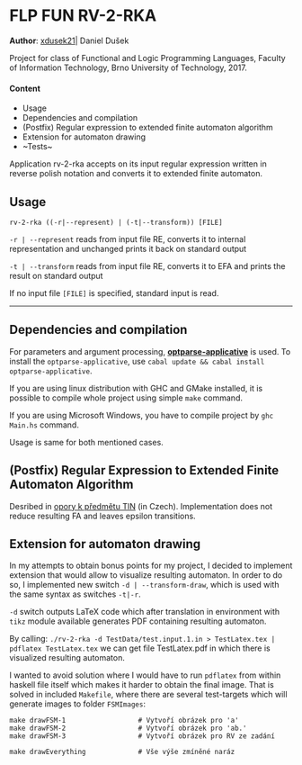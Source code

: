 # FLP FUN RV-2-RKA 
**Author**: [xdusek21](mailto:xdusek21@stud.fit.vutbr.cz)| Daniel Dušek 

Project for class of Functional and Logic Programming Languages, Faculty of Information Technology, Brno University of Technology, 2017.

#### **Content**
* Usage
* Dependencies and compilation 
* (Postfix) Regular expression to extended finite automaton algorithm 
* Extension for automaton drawing 
* ~Tests~


Application rv-2-rka accepts on its input regular expression written in reverse polish notation and converts it to extended finite automaton.

## Usage
`rv-2-rka ((-r|--represent) | (-t|--transform)) [FILE]`

`-r | --represent` reads from input file RE, converts it to internal representation and unchanged prints it back on standard output

`-t | --transform` reads from input file RE, converts it to EFA and prints the result on standard output

If no input file `[FILE]` is specified, standard input is read.
___
## Dependencies and compilation 
For parameters and argument processing, **[optparse-applicative](https://github.com/pcapriotti/optparse-applicative)** is used. To install the `optparse-applicative`, use `cabal update && cabal install optparse-applicative`.

If you are using linux distribution with GHC and GMake installed, it is possible to compile whole project using simple `make` command.

If you are using Microsoft Windows, you have to compile project by `ghc Main.hs` command.

Usage is same for both mentioned cases.

## (Postfix) Regular Expression to Extended Finite Automaton Algorithm

Desribed in [opory k předmětu TIN](http://www.fit.vutbr.cz/study/courses/TIN/public/Texty/oporaTIN.pdf) (in Czech). Implementation does not reduce resulting FA and leaves epsilon transitions. 

## Extension for automaton drawing

In my attempts to obtain bonus points for my project, I decided to implement extension that would allow to visualize resulting automaton. In order to do so, I implemented new switch `-d | --transform-draw`, which is used with the same syntax as switches `-t|-r`. 

`-d` switch outputs LaTeX code which after translation in environment with `tikz` module available generates PDF containing resulting automaton.


By calling:
 `./rv-2-rka -d TestData/test.input.1.in > TestLatex.tex | pdflatex TestLatex.tex` 
  we can get file TestLatex.pdf in which there is visualized resulting automaton.

 I wanted to avoid solution where I would have to run `pdflatex` from within haskell file itself which makes it harder to obtain the final image. That is solved in included `Makefile`, where there are several test-targets which will generate images to folder `FSMImages`:


```
make drawFSM-1  				# Vytvoří obrázek pro 'a'
make drawFSM-2					# Vytvoří obrázek pro 'ab.'
make drawFSM-3					# Vytvoří obrázek pro RV ze zadání

make drawEverything				# Vše výše zmíněné naráz
```

